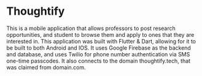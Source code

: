 # Thoughtify

This is a mobile application that allows professors to post research opportunities, and student to browse them and apply to ones that they are interested in. 
This application was built with Flutter & Dart, allowing for it to be built to both Android and IOS. It uses Google Firebase as the backend and database, and uses Twilio for phone number authentication via SMS one-time passcodes. It also connects to the domain thoughtify.tech, that was claimed from domain.com.
